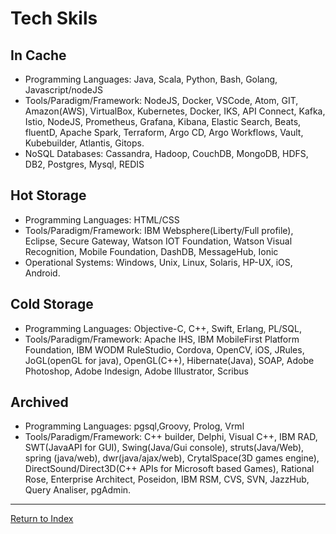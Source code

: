 # Tech Skils

## In Cache
- Programming Languages: Java, Scala, Python, Bash, Golang, Javascript/nodeJS
- Tools/Paradigm/Framework: NodeJS, Docker, VSCode,  Atom, GIT, Amazon(AWS), VirtualBox, Kubernetes, Docker, IKS,  API Connect, Kafka, Istio, NodeJS, Prometheus, Grafana, Kibana, Elastic Search, Beats, fluentD, Apache Spark, Terraform, Argo CD, Argo Workflows, Vault, Kubebuilder, Atlantis, Gitops.
- NoSQL Databases: Cassandra, Hadoop, CouchDB, MongoDB, HDFS, DB2, Postgres, Mysql, REDIS

## Hot Storage
- Programming Languages: HTML/CSS
- Tools/Paradigm/Framework: IBM Websphere(Liberty/Full profile), Eclipse,  Secure Gateway, Watson IOT Foundation, Watson Visual Recognition, Mobile Foundation, DashDB, MessageHub, Ionic 
- Operational Systems: Windows, Unix, Linux, Solaris, HP-UX, iOS, Android.

## Cold Storage 
- Programming Languages: Objective-C, C++, Swift, Erlang, PL/SQL, 
- Tools/Paradigm/Framework: Apache IHS, IBM MobileFirst Platform Foundation, IBM WODM RuleStudio, Cordova, OpenCV, iOS, JRules, 
JoGL(openGL for java), OpenGL(C++), Hibernate(Java), SOAP,  Adobe Photoshop, Adobe  Indesign, Adobe  Illustrator, Scribus 


## Archived
- Programming Languages: pgsql,Groovy, Prolog, Vrml
- Tools/Paradigm/Framework: C++ builder, Delphi, Visual C++, IBM RAD, SWT(JavaAPI for GUI), Swing(Java/Gui console), struts(Java/Web), 
spring (java/web), dwr(java/ajax/web), CrytalSpace(3D games engine), DirectSound/Direct3D(C++ APIs for Microsoft based Games), 
Rational Rose, Enterprise Architect, Poseidon, IBM RSM, CVS, SVN,  JazzHub, Query Analiser, pgAdmin.

---
[Return to Index](index.html)
